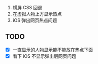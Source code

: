 1. 横屏 CSS 回退
2. 在虚拟人物上方显示热点
3. iOS 弹出网页热点问题

## TODO

- [x] 一直显示的人物显示能不能放在热点下面  
- [x] 看下 iOS 不显示弹出层网页问题